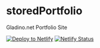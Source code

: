 # storedPortfolio
Gladino.net Portfolio Site



[![Deploy to Netlify](https://www.netlify.com/img/deploy/button.svg)](https://app.netlify.com/start/deploy?repository=https://github.com/akkikumar72/storedPortfolio)
[![Netlify Status](https://api.netlify.com/api/v1/badges/1b3915dd-40c5-4f77-b5b0-ed620cfe132e/deploy-status)](https://app.netlify.com/sites/nervous-carson-653600/deploys)
